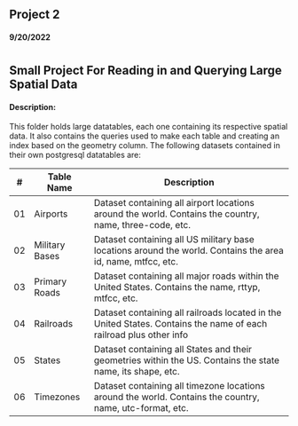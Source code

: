 ## Project 2
#### 9/20/2022
# 
## Small Project For Reading in and Querying Large Spatial Data
#### Description: 

This folder holds large datatables, each one containing its respective spatial data. It also contains the queries used to make each table and creating an index based
on the geometry column. The following datasets contained in their own postgresql datatables are:

|   #   | Table Name | Description |
| :---: | ----------- | ---------------------- |
|  01  | Airports |Dataset containing all airport locations around the world. Contains the country, name, three-code, etc. |
|  02  | Military Bases |Dataset containing all US military base locations around the world. Contains the area id, name, mtfcc, etc. |
|  03  | Primary Roads |Dataset containing all major roads within the United States. Contains the name, rttyp, mtfcc, etc. |
|  04  | Railroads |Dataset containing all railroads located in the United States. Contains the name of each railroad plus other info |
|  05  | States |Dataset containing all States and their geometries within the US. Contains the state name, its shape, etc. |
|  06  | Timezones |Dataset containing all timezone locations around the world. Contains the country, name, utc-format, etc. |
